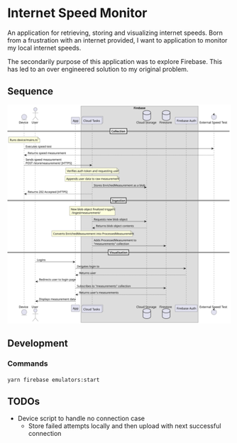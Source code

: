 # Internet Speed Monitor

An application for retrieving, storing and visualizing internet speeds. Born
from a frustration with an internet provided, I want to application to monitor
my local internet speeds.

The secondarily purpose of this application was to explore Firebase. This has
led to an over engineered solution to my original problem.

## Sequence

![Sequence diagram of the application](./docs/imgs/seq.svg)

## Development

### Commands
`yarn firebase emulators:start`

## TODOs
- Device script to handle no connection case
  - Store failed attempts locally and then upload with next successful
    connection
